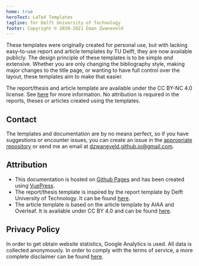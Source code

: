 ```yaml
---
home: true
heroText: LaTeX Templates
tagline: for Delft University of Technology
footer: Copyright © 2020-2021 Daan Zwaneveld
---
```


These templates were originally created for personal use, but with lacking easy-to-use report and article templates by TU Delft, they are now available publicly. The design principle of these templates is to be simple *and* extensive. Whether you are only changing the bibliography style, making major changes to the title page, or wanting to have full control over the layout, these templates aim to make that easier.

The report/thesis and article template are available under the CC BY-NC 4.0 license. See [here](https://creativecommons.org/licenses/by-nc/4.0/) for more information. No attribution is required in the reports, theses or articles created using the templates.

## Contact

The templates and documentation are by no means perfect, so if you have suggestions or encounter issues, you can create an issue in the [appropriate repository](https://github.com/dzwaneveld?tab=repositories) or send me an email at [dzwaneveld.github.io@gmail.com](mailto:dzwaneveld.github.io@gmail.com).

## Attribution

* This documentation is hosted on [Github Pages](https://pages.github.com/) and has been created using [VuePress](https://vuepress.vuejs.org/).
* The report/thesis template is inspired by the report template by Delft University of Technology. It can be found [here](https://www.tudelft.nl/en/tu-delft-corporate-design/downloads/).
* The article template is based on the article template by AIAA and Overleaf. It is available under CC BY 4.0 and can be found [here](https://nl.overleaf.com/latex/templates/latex-template-for-the-preparation-of-papers-for-aiaa-technical-conferences/rsssbwthkptn).

## Privacy Policy

In order to get obtain website statistics, Google Analytics is used. All data is collected anonymously. In order to comply with the terms of service, a more complete disclaimer can be found [here](https://policies.google.com/technologies/partner-sites).

